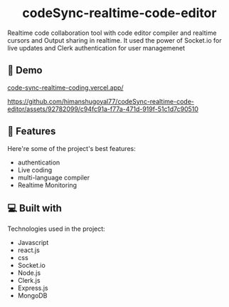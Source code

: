 <h1 align="center" id="title">codeSync-realtime-code-editor</h1>


<p id="description">Realtime code collaboration tool with code editor compiler and realtime cursors and Output sharing in realtime. It used the power of Socket.io for live updates and Clerk authentication for user managemenet</p>

<h2>🚀 Demo</h2>

[code-sync-realtime-coding.vercel.app/](code-sync-realtime-coding.vercel.app/)

https://github.com/himanshugoyal77/codeSync-realtime-code-editor/assets/92782099/c94fc91a-f77a-471d-919f-51c1d7c90510
  
<h2>🧐 Features</h2>

Here're some of the project's best features:

*   authentication
*   Live coding
*   multi-language compiler
*   Realtime Monitoring

  
  
<h2>💻 Built with</h2>

Technologies used in the project:

*   Javascript
*   react.js
*   css
*   Socket.io
*   Node.js
*   Clerk.js
*   Express.js
*   MongoDB



